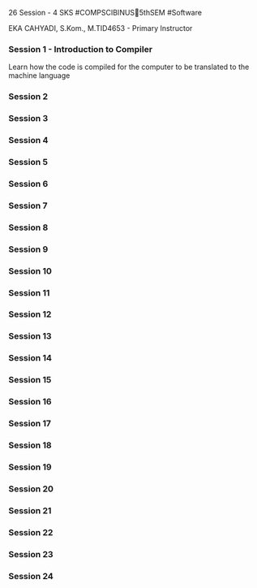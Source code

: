 26 Session - 4 SKS
#COMPSCIBINUS🏫5thSEM #Software 

EKA CAHYADI, S.Kom., 
M.TID4653 - Primary Instructor
### Session 1 - Introduction to Compiler
Learn how the code is compiled for the computer to be translated to the machine language




### Session 2
### Session 3
### Session 4
### Session 5
### Session 6
### Session 7
### Session 8
### Session 9
### Session 10
### Session 11
### Session 12
### Session 13
### Session 14
### Session 15
### Session 16
### Session 17
### Session 18
### Session 19
### Session 20
### Session 21
### Session 22
### Session 23
### Session 24
